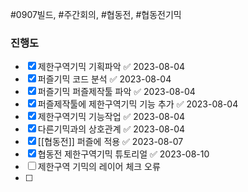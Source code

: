 

#0907빌드, #주간회의, #협동전, #협동전기믹



### 진행도
- [x] 제한구역기믹 기획파악 ✅ 2023-08-04
- [x] 퍼즐기믹 코드 분석 ✅ 2023-08-04
- [x] 퍼즐기믹 퍼즐제작툴 파악 ✅ 2023-08-04
- [x] 퍼즐제작툴에 제한구역기믹 기능 추가 ✅ 2023-08-04
- [x] 제한구역기믹 기능작업 ✅ 2023-08-04
- [x] 다른기믹과의 상호관계 ✅ 2023-08-04
- [x] [[협동전]] 퍼즐에 적용 ✅ 2023-08-07
- [x] 협동전 제한구역기믹 튜토리얼 ✅ 2023-08-10
- [ ] 제한구역 기믹의 레이어 체크 오류 
- [ ] 

